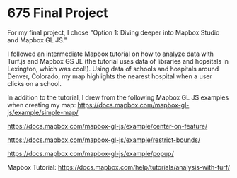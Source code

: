 # 675 Final Project

For my final project, I chose "Option 1: Diving deeper into Mapbox Studio and Mapbox GL JS."

I followed an intermediate Mapbox tutorial on how to analyze data with Turf.js and Mapbox GS JL (the tutorial uses data of libraries and hopsitals in Lexington, which was cool!). Using data of schools and hospitals around Denver, Colorado, my map highlights the nearest hospital when a user clicks on a school. 

In addition to the tutorial, I drew from the following Mapbox GL JS examples when creating my map:
https://docs.mapbox.com/mapbox-gl-js/example/simple-map/

https://docs.mapbox.com/mapbox-gl-js/example/center-on-feature/

https://docs.mapbox.com/mapbox-gl-js/example/restrict-bounds/

https://docs.mapbox.com/mapbox-gl-js/example/popup/

Mapbox Tutorial: https://docs.mapbox.com/help/tutorials/analysis-with-turf/ 
